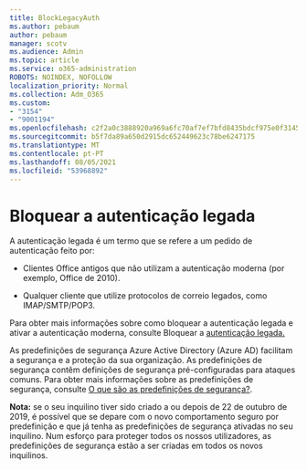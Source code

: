 ```yaml
---
title: BlockLegacyAuth
ms.author: pebaum
author: pebaum
manager: scotv
ms.audience: Admin
ms.topic: article
ms.service: o365-administration
ROBOTS: NOINDEX, NOFOLLOW
localization_priority: Normal
ms.collection: Adm_O365
ms.custom:
- "3154"
- "9001194"
ms.openlocfilehash: c2f2a0c3888920a969a6fc70af7ef7bfd8435bdcf975e0f31452b5da85e3a208
ms.sourcegitcommit: b5f7da89a650d2915dc652449623c78be6247175
ms.translationtype: MT
ms.contentlocale: pt-PT
ms.lasthandoff: 08/05/2021
ms.locfileid: "53968892"
---
```

# <a name="blocking-legacy-authentication"></a>Bloquear a autenticação legada

A autenticação legada é um termo que se refere a um pedido de autenticação feito por:

- Clientes Office antigos que não utilizam a autenticação moderna (por exemplo, Office de 2010).

- Qualquer cliente que utilize protocolos de correio legados, como IMAP/SMTP/POP3.

Para obter mais informações sobre como bloquear a autenticação legada e ativar a autenticação moderna, consulte Bloquear a [autenticação legada.](https://docs.microsoft.com/azure/active-directory/conditional-access/concept-conditional-access-block-legacy-authentication)

As predefinições de segurança Azure Active Directory (Azure AD) facilitam a segurança e a proteção da sua organização. As predefinições de segurança contêm definições de segurança pré-configuradas para ataques comuns.
Para obter mais informações sobre as predefinições de segurança, consulte [O que são as predefinições de segurança?](https://docs.microsoft.com/azure/active-directory/fundamentals/concept-fundamentals-security-defaults). 

**Nota:** se o seu inquilino tiver sido criado a ou depois de 22 de outubro de 2019, é possível que se depare com o novo comportamento seguro por predefinição e que já tenha as predefinições de segurança ativadas no seu inquilino.  Num esforço para proteger todos os nossos utilizadores, as predefinições de segurança estão a ser criadas em todos os novos inquilinos.
